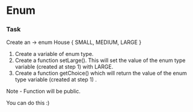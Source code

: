 # Enum

### Task

Create an -> enum House { SMALL, MEDIUM, LARGE }

1. Create a variable of enum type.
2. Create a function setLarge(). This will set the value of the enum type variable (created at step 1) with LARGE.
3. Create a function getChoice() which will return the value of the enum type variable (created at step 1) .

Note - Function will be public.

You can do this :)
